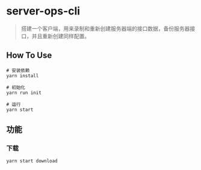 # server-ops-cli

> 搭建一个客户端，用来录制和重新创建服务器端的接口数据，备份服务器接口，并且重新创建同样配置。

## How To Use

```shell
# 安装依赖
yarn install

# 初始化
yarn run init

# 运行
yarn start
```

## 功能

### 下载

```shell
yarn start download
```
